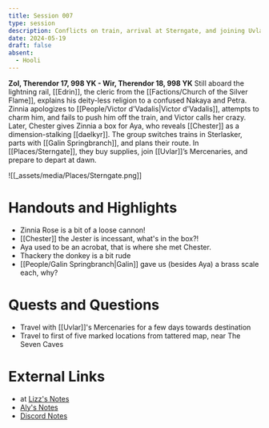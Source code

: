 ```yaml
---
title: Session 007
type: session
description: Conflicts on train, arrival at Sterngate, and joining Uvlar's mercenaries.
date: 2024-05-19
draft: false
absent:
  - Hooli
---
```

**Zol, Therendor 17, 998 YK - Wir, Therendor 18, 998 YK**
Still aboard the lightning rail, [[Edrin]], the cleric from the [[Factions/Church of the Silver Flame]], explains his deity-less religion to a confused Nakaya and Petra. Zinnia apologizes to [[People/Victor d'Vadalis|Victor d'Vadalis]], attempts to charm him, and fails to push him off the train, and Victor calls her crazy. Later, Chester gives Zinnia a box for Aya, who reveals [[Chester]] as a dimension-stalking [[daelkyr]]. The group switches trains in Sterlasker, parts with [[Galin Springbranch]], and plans their route. In [[Places/Sterngate]], they buy supplies, join [[Uvlar]]’s Mercenaries, and prepare to depart at dawn.

![[_assets/media/Places/Sterngate.png]]
# Handouts and Highlights
- Zinnia Rose is a bit of a loose cannon!  
- [[Chester]] the Jester is incessant, what's in the box?!  
- Aya used to be an acrobat, that is where she met Chester.
- Thackery the donkey is a bit rude  
- [[People/Galin Springbranch|Galin]] gave us (besides Aya) a brass scale each, why?
# Quests and Questions
- Travel with [[Uvlar]]'s Mercenaries for a few days towards destination  
- Travel to first of five marked locations from tattered map, near The Seven Caves
# External Links
- at [Lizz's Notes](https://docs.google.com/document/d/1J33aBWlHE9Q3B2MMNnUZiaMUoW-X7qpKUtETTQmvalc/edit)
- [Aly's Notes](https://docs.google.com/document/d/1fSQjHnHHLE2g8VXjjjo7_mex3K2nn8vOA5Q_iREG5QU/edit)
- [Discord Notes](https://discord.com/channels/283480767844057088/1208993465531105380/1241866639402864722)